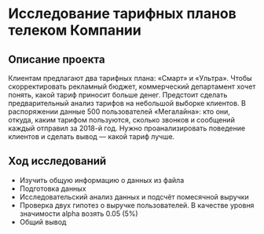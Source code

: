 # Исследование тарифных планов телеком Компании
## Описание проекта
Клиентам предлагают два тарифных плана: «Смарт» и «Ультра». Чтобы скорректировать рекламный бюджет, коммерческий департамент хочет понять, какой тариф приносит больше денег.
Предстоит сделать предварительный анализ тарифов на небольшой выборке клиентов. 
В распоряжении данные 500 пользователей «Мегалайна»: кто они, откуда, каким тарифом пользуются, сколько звонков и сообщений каждый отправил за 2018-й год. 
Нужно проанализировать поведение клиентов и сделать вывод — какой тариф лучше.
## Ход исследований
 - Изучить общую информацию о данных из файла
 - Подготовка данных
 - Исследовательский анализ данных и подсчёт помесячной выручки
 - Проверка двух гипотез о выручке пользователей. В качестве уровня значимости alpha возять 0.05 (5%)
 - Общий вывод
